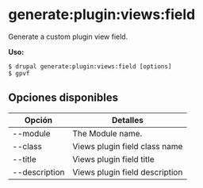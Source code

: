 # generate:plugin:views:field
Generate a custom plugin view field.

**Uso:**
```
$ drupal generate:plugin:views:field [options]
$ gpvf  
```

## Opciones disponibles
Opción | Detalles
-------|-------------
--module | The Module name.
--class | Views plugin field class name
--title | Views plugin field title
--description | Views plugin field description
